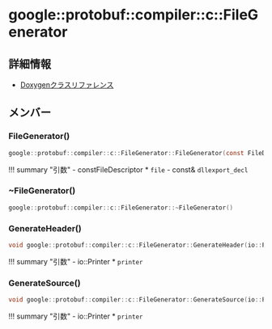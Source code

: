 # google::protobuf::compiler::c::FileGenerator



## 詳細情報

- [Doxygenクラスリファレンス](https://lang-ship.com/reference/ESP32/latest/classgoogle_1_1protobuf_1_1compiler_1_1c_1_1_file_generator.html)

## メンバー

### FileGenerator()



```c
google::protobuf::compiler::c::FileGenerator::FileGenerator(const FileDescriptor *file, const string &dllexport_decl)
```

!!! summary "引数"
	- constFileDescriptor * `file` 
	- const& `dllexport_decl` 



### ~FileGenerator()



```c
google::protobuf::compiler::c::FileGenerator::~FileGenerator()
```



### GenerateHeader()



```c
void google::protobuf::compiler::c::FileGenerator::GenerateHeader(io::Printer *printer)
```

!!! summary "引数"
	- io::Printer * `printer` 



### GenerateSource()



```c
void google::protobuf::compiler::c::FileGenerator::GenerateSource(io::Printer *printer)
```

!!! summary "引数"
	- io::Printer * `printer` 



